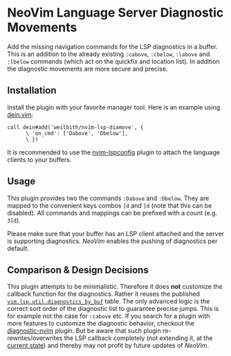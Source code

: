 # NeoVim Language Server Diagnostic Movements

Add the missing navigation commands for the LSP diagnostics in a buffer.
This is an addition to the already existing `:cabove`, `:cbelow`, `:labove` and
`:lbelow` commands (which act on the quickfix and location list). In addition the
diagnostic movements are more secure and precise.

## Installation

Install the plugin with your favorite manager tool. Here is an example using
[dein.vim](https://github.com/Shougo/dein.vim):

```vim
call dein#add('weilbith/nvim-lsp-diamove', {
      \ 'on_cmd': ['Dabove', 'Dbelow'],
      \ })
```

It is recommended to use the [nvim-lspconfig](https://github.com/neovim/nvim-lspconfig)
plugin to attach the language clients to your buffers.

## Usage

This plugin provides two the commands `:Dabove` and `:Dbelow`. They are
mapped to the convenient keys combos `[d` and `]d` (note that this can be
disabled). All commands and mappings can be prefixed with a count (e.g. `3[d`).

Please make sure that your buffer has an LSP client attached and the server is
supporting diagnostics. _NeoVim_ enables the pushing of diagnostics per default.

## Comparison & Design Decisions

This plugin attempts to be minimalistic. Therefore it does **not** customize the
callback function for the diagnostics. Rather it reuses the published
[`vim.lsp.util.diagnostics_by_buf`](https://neovim.io/doc/user/lsp.html) table.
The only advanced logic is the correct sort order of the diagnostic
list to guarantee precise jumps. This is for example not the case for `:cabove`
etc.
If you search for a plugin with more features to customize the diagnostic
behavior, checkout the
[diagnostic-nvim](https://github.com/haorenW1025/diagnostic-nvim) plugin. But be
aware that such plugin re-rewrites/overwrites the LSP callback completely (not extending it, at
the [current
state](https://github.com/haorenW1025/diagnostic-nvim/commit/4255eb7697e45550292076c4957028ee4d7232e1))
and thereby may not profit by future updates of _NeoVim_.
